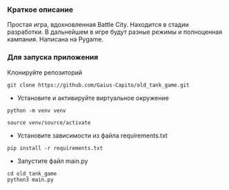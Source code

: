 ### Краткое описание
Простая игра, вдохновленная Battle City. Находится в стадии разработки. В дальнейшем в игре будут разные режимы и полноценная кампания. Написана на Pygame.

###  Для запуска приложения 

Клонируйте репозиторий
```
git clone https://github.com/Gaius-Capito/old_tank_game.git
```

- Установите и активируйте виртуальное окружение
```
python -m venv venv
```

```
source venv/source/activate
```
- Установите зависимости из файла requirements.txt

```
pip install -r requirements.txt
```
- Запустите файл main.py
```
cd old_tank_game
python3 main.py
```
